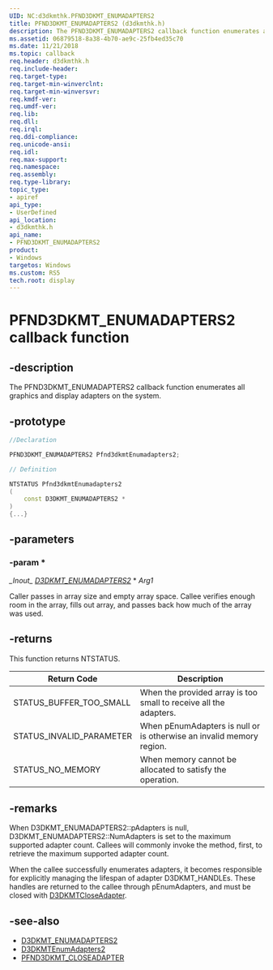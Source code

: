 ```yaml
---
UID: NC:d3dkmthk.PFND3DKMT_ENUMADAPTERS2
title: PFND3DKMT_ENUMADAPTERS2 (d3dkmthk.h)
description: The PFND3DKMT_ENUMADAPTERS2 callback function enumerates all graphics adapters on the system.
ms.assetid: 06879518-8a38-4b70-ae9c-25fb4ed35c70
ms.date: 11/21/2018
ms.topic: callback
req.header: d3dkmthk.h
req.include-header:
req.target-type:
req.target-min-winverclnt:
req.target-min-winversvr:
req.kmdf-ver:
req.umdf-ver:
req.lib:
req.dll:
req.irql: 
req.ddi-compliance:
req.unicode-ansi:
req.idl:
req.max-support:
req.namespace:
req.assembly:
req.type-library: 
topic_type: 
- apiref
api_type: 
- UserDefined
api_location: 
- d3dkmthk.h
api_name: 
- PFND3DKMT_ENUMADAPTERS2
product:
- Windows
targetos: Windows
ms.custom: RS5
tech.root: display
---
```


# PFND3DKMT_ENUMADAPTERS2 callback function

## -description

The PFND3DKMT_ENUMADAPTERS2 callback function enumerates all graphics and display adapters on the system.

## -prototype

```cpp
//Declaration

PFND3DKMT_ENUMADAPTERS2 Pfnd3dkmtEnumadapters2; 

// Definition

NTSTATUS Pfnd3dkmtEnumadapters2 
(
	const D3DKMT_ENUMADAPTERS2 *
)
{...}

```

## -parameters

### -param *
*\_Inout\_* *[D3DKMT_ENUMADAPTERS2](ns-d3dkmthk-_d3dkmt_enumadapters2.md)* * *Arg1*

Caller passes in array size and empty array space.
Callee verifies enough room in the array, fills out array, and passes back how much of the array was used.

## -returns
This function returns NTSTATUS.

Return Code | Description
--- | ---
STATUS_BUFFER_TOO_SMALL | When the provided array is too small to receive all the adapters.
STATUS_INVALID_PARAMETER | When pEnumAdapters is null or is otherwise an invalid memory region.
STATUS_NO_MEMORY | When memory cannot be allocated to satisfy the operation.

## -remarks
When D3DKMT_ENUMADAPTERS2\::pAdapters is null, D3DKMT_ENUMADAPTERS2\::NumAdapters is set to the maximum supported adapter count.
Callees will commonly invoke the method, first, to retrieve the maximum supported adapter count.

When the callee successfully enumerates adapters, it becomes responsible for explicitly managing the lifespan of adapter D3DKMT_HANDLEs.
These handles are returned to the callee through pEnumAdapters, and must be closed with [D3DKMTCloseAdapter](nf-d3dkmthk-d3dkmtcloseadapter.md).

## -see-also
- [D3DKMT_ENUMADAPTERS2](ns-d3dkmthk-_d3dkmt_enumadapters2.md)
- [D3DKMTEnumAdapters2](nf-d3dkmthk-d3dkmtenumadapters2.md)
- [PFND3DKMT_CLOSEADAPTER](nc-d3dkmthk-pfnd3dkmt_closeadapter.md)
